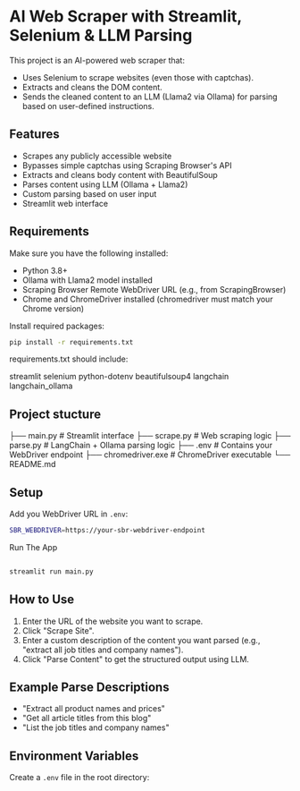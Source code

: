 
#  AI Web Scraper with Streamlit, Selenium & LLM Parsing

This project is an AI-powered web scraper that:

- Uses Selenium to scrape websites (even those with captchas).
- Extracts and cleans the DOM content.
- Sends the cleaned content to an LLM (Llama2 via Ollama) for parsing based on user-defined instructions.

##  Features

-  Scrapes any publicly accessible website
-  Bypasses simple captchas using Scraping Browser's API
-  Extracts and cleans body content with BeautifulSoup
-  Parses content using LLM (Ollama + Llama2)
-  Custom parsing based on user input
-  Streamlit web interface


##  Requirements

Make sure you have the following installed:

- Python 3.8+
- Ollama with Llama2 model installed
- Scraping Browser Remote WebDriver URL (e.g., from ScrapingBrowser)
- Chrome and ChromeDriver installed (chromedriver must match your Chrome version)

Install required packages:

```bash
pip install -r requirements.txt
```
requirements.txt should include:


streamlit
selenium
python-dotenv
beautifulsoup4
langchain
langchain_ollama

## Project stucture


├── main.py            # Streamlit interface
├── scrape.py          # Web scraping logic
├── parse.py           # LangChain + Ollama parsing logic
├── .env               # Contains your WebDriver endpoint
├── chromedriver.exe    # ChromeDriver executable
└── README.md


## Setup

Add you WebDriver URL in `.env`:

```bash
SBR_WEBDRIVER=https://your-sbr-webdriver-endpoint

```

Run The App
```bash

streamlit run main.py
```

##  How to Use

1. Enter the URL of the website you want to scrape.
2. Click "Scrape Site".
3. Enter a custom description of the content you want parsed (e.g., "extract all job titles and company names").
4. Click "Parse Content" to get the structured output using LLM.

##  Example Parse Descriptions

- "Extract all product names and prices"
- "Get all article titles from this blog"
- "List the job titles and company names"

##  Environment Variables

Create a `.env` file in the root directory:



